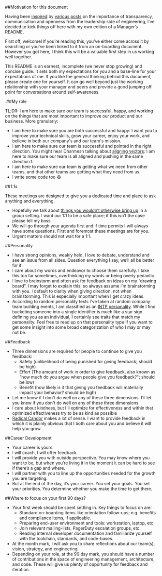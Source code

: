 
##Motivation for this document

Having been [inspired](https://docs.google.com/document/d/1sx5ssYb_xMrmwPpyjD5xP7RvQ7cHweDYlRGn2SXztKw/edit#heading=h.pe9gkdz93a0r) by [various posts](https://matthewnewkirk.com/2017/09/20/share-your-manager-readme/) on the importance of transparency, communication and openness from the leadership side of engineering, I’ve decided to kick things off here with my own edition of a Manager’s README.

First off, welcome! If you’re reading this, you’ve either come across it by searching or you’ve been linked to it from an on-boarding document. However you got here, I think this will be a valuable first step in us working well together.

This README is an earnest, incomplete (we never stop growing) and concise guide. It sets both my expectations for you and a base-line for your expectations of me. If you like the general thinking behind this document, please create one for yourself. It can go well beyond just the working relationship with your manager and peers and provide a good jumping off point for conversations around self-awareness.

﻿
##My role

TL;DR: I am here to make sure our team is successful, happy, and working on the things that are most important to improve our product and our business. More granularly:

* I am here to make sure you are both successful and happy: I want you to improve your technical skills, grow your career, enjoy your work, and believe in both our company's and our team's mission.
* I am here to make sure our team is successful and pointed in the right direction. You might hear Dharmesh talking about [aligning vectors](https://thinkgrowth.org/what-elon-musk-taught-me-about-growing-a-business-c2c173f5bff3): I am here to make sure our team is all aligned and pushing in the same direction.1.
* I am here to make sure our team is getting what we need from other teams, and that other teams are getting what they need from us.
* I write some code too 😃


##1:1s

These meetings are designed to give you a dedicated time and place to ask anything and everything.

* Hopefully we talk about [things you wouldn’t otherwise bring up](https://medium.com/@mrabkin/the-art-of-the-awkward-1-1-f4e1dcbd1c5c) in a group setting. I want our 1:1 to be a safe place; if this isn’t the case please tell my boss.
* We will go through your agenda first and if time permits I will always have some questions. First and foremost these meetings are for you.
* Urgent matters should not wait for a 1:1.
﻿﻿

##Personality

* I have strong opinions, weakly held.  I love to debate, understand and see an issue from all sides.  Question everything I say, we’ll all be better for it.
* I care about my words and endeavor to choose them carefully.  I take this too far sometimes, overthinking my words or being overly pedantic.  
* I love to brainstorm and often ask for feedback on ideas on my “drawing board”.  I may forget to explain this, so always assume I’m brainstorming with you. I default to clarity when giving direction, not when brainstorming. This is especially important when I get crazy ideas.
* According to random personality tests I've taken at random company team building events, I am classified as an [INTP personality](https://www.16personalities.com/intp-personality). While I find bucketing someone into a single identifier is much like a star sign defining you as an individual, I certainly see traits that match my personality. Feel free to read up on that personality type if you want to get some insight into some broad categorization of who I may or may not be.
﻿

##Feedback

* Three dimensions are required for people to continue to give you feedback:
    * Safety (unlikelihood of being punished for giving feedback; should be high)
    * Effort (The amount of work in order to give feedback, also known as "how much do you argue when people give you feedback?"; should be low)
    * Benefit (how likely is it that giving you feedback will materially impact your behavior? should be high)
* Let me know if I don't do well on any of these three dimensions. I'll let you know if you don't do well on any of these three dimensions
* I care about kindness, but I'll optimize for effectiveness and within that optimized effectiveness try to be as kind as possible
* [Radical Candor](https://www.radicalcandor.com/the-book/) makes a lot of sense. I want to provide feedback in which it is plainly obvious that I both care about you and believe it will help you grow.
﻿

##Career Development

* Your career is yours.
* I will coach, I will offer feedback.
* I will provide you with outside perspective. You may know where you want to be, but when you’re living it in the moment it can be hard to see if there’s a gap and where.
* I will partner with you to line up the opportunities needed for the growth you are targeting.
* But at the end of the day, it’s your career. You set your goals. You set your priorities. You determine whether you make the time to get there.


##Where to focus on your first 90 days?

* Your first week should be spent settling in. Key things to focus on are:
    * Standard on-boarding items like orientation follow-ups; e.g. benefits and compliance items, if applicable.
    * Preparing end-user environment and tools: workstation, laptop, etc.
    * Join relevant mailing-lists, PagerDuty escalation groups, etc.
    * Reading internal developer documentation and familiarize yourself with the toolchain, standards, and code-bases.
* At the month mark, I will ask you to share reflections about our team(s), vision, strategy, and engineering.
* Depending on your role, at the 90 day mark, you should have a number of contributions in the space of engineering management, architecture, and code. These will give us plenty of opportunity for feedback and iteration.